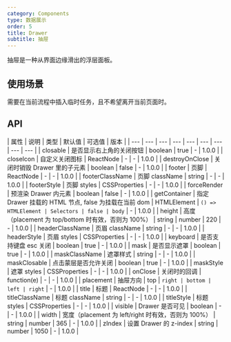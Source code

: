```yaml
---
category: Components
type: 数据展示
order: 5
title: Drawer
subtitle: 抽屉
---
```


抽屉是一种从界面边缘滑出的浮层面板。

## 使用场景

需要在当前流程中插入临时任务，且不希望离开当前页面时。
## API

| 属性 | 说明 | 类型 | 默认值 | 可选值 | 版本 |
| --- | --- | --- | --- | --- | --- | --- | --- | --- |
| closable | 是否显示右上角的关闭按钮 | boolean | true | - | 1.0.0 |
| closeIcon | 自定义关闭图标 | ReactNode | - | - | 1.0.0 |
| destroyOnClose | 关闭时销毁 Drawer 里的子元素 | boolean | false | - | 1.0.0 |
| footer | 页脚 | ReactNode | - | - | 1.0.0 |
| footerClassName | 页脚 className | string | - | - | 1.0.0 |
| footerStyle | 页脚 styles | CSSProperties | - | - | 1.0.0 |
| forceRender | 预渲染 Drawer 内元素 | boolean | false | - | 1.0.0 |
| getContainer | 指定 Drawer 挂载的 HTML 节点, false 为挂载在当前 dom | HTMLElement | `() => HTMLElement | Selectors | false | body` | - | 1.0.0 |
| height | 高度（placement 为 top/bottom 时有效，否则为 100%） | string \| number | 220 | - | 1.0.0 |
| headerClassName | 页眉 className | string | - | - | 1.0.0 |
| headerStyle | 页眉 styles | CSSProperties | - | - | 1.0.0 |
| keyboard | 是否支持键盘 esc 关闭 | boolean | true | - | 1.0.0 |
| mask | 是否显示遮罩 | boolean | true | - | 1.0.0 |
| maskClassName | 遮罩样式 | string | - | - | 1.0.0 |
| maskClosable | 点击蒙层是否允许关闭 | boolean | true | - | 1.0.0 |
| maskStyle | 遮罩 styles | CSSProperties | - | - | 1.0.0 |
| onClose | 关闭时的回调 | function(e) | - | - | 1.0.0 |
| placement | 抽屉方向 | top | `right | bottom | left | right` | - | 1.0.0 |
| title | 标题 | ReactNode | - | - | 1.0.0 |
| titleClassName | 标题 className | string | - | - | 1.0.0 |
| titleStyle | 标题 styles | CSSProperties | - | - | 1.0.0 |
| visible | Drawer 是否可见 | boolean | - | - | 1.0.0 |
| width | 宽度（placement 为 left/right 时有效，否则为 100%） | string \| number | 365 | - | 1.0.0 |
| zIndex | 设置 Drawer 的 z-index | string \| number | 1050 | - | 1.0.0 |
